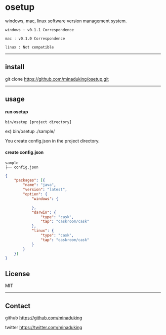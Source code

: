 # osetup
windows, mac, linux software version management system.

````
windows : v0.1.1 Correspondence

mac : v0.1.0 Correspondence

linux : Not compatible
````

****

## install
git clone https://github.com/minaduking/osetup.git

****

## usage
#### run osetup

```
bin/osetup [project directory]
```

ex) bin/osetup ./sample/

You create config.json in the project directory.

#### create config.json ####
```
sample
├── config.json
```

```config.json
{
	"packages": [{
		"name": "java", 
		"version": "latest",
		"option": {
			"windows": {

			},
			"darwin": {
				"type": "cask",
				"tap": "caskroom/cask"
			},
			"linux": {
				"type": "cask",
				"tap": "caskroom/cask"
			}
		}
	}]
}
```

## License
MIT

****

## Contact

github
https://github.com/minaduking

twitter
https://twitter.com/minaduking
